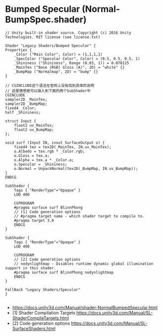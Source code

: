 # Bumped Specular (Normal-BumpSpec.shader)

```ShaderLab
// Unity built-in shader source. Copyright (c) 2016 Unity Technologies. MIT license (see license.txt)

Shader "Legacy Shaders/Bumped Specular" {
Properties {
	_Color ("Main Color", Color) = (1,1,1,1)
	_SpecColor ("Specular Color", Color) = (0.5, 0.5, 0.5, 1)
	_Shininess ("Shininess", Range (0.03, 1)) = 0.078125
	_MainTex ("Base (RGB) Gloss (A)", 2D) = "white" {}
	_BumpMap ("Normalmap", 2D) = "bump" {}
}

// CGINCLUDE这个语法在官网上没有找到具体的说明
// 这里猜想是可以插入到下面的两个SubShader中
CGINCLUDE
sampler2D _MainTex;
sampler2D _BumpMap;
fixed4 _Color;
half _Shininess;

struct Input {
	float2 uv_MainTex;
	float2 uv_BumpMap;
};

void surf (Input IN, inout SurfaceOutput o) {
	fixed4 tex = tex2D(_MainTex, IN.uv_MainTex);
	o.Albedo = tex.rgb * _Color.rgb;
	o.Gloss = tex.a;
	o.Alpha = tex.a * _Color.a;
	o.Specular = _Shininess;
	o.Normal = UnpackNormal(tex2D(_BumpMap, IN.uv_BumpMap));
}
ENDCG

SubShader { 
	Tags { "RenderType"="Opaque" }
	LOD 400
	
	CGPROGRAM
	#pragma surface surf BlinnPhong
	// [1] Code generation options
	// #pragma target name - which shader target to compile to.
	#pragma target 3.0
	ENDCG
}

SubShader { 
	Tags { "RenderType"="Opaque" }
	LOD 400
	
	CGPROGRAM
	// [2] Code generation options
	// nodynlightmap - Disables runtime dynamic global illumination support in this shader.
	#pragma surface surf BlinnPhong nodynlightmap
	ENDCG
}

FallBack "Legacy Shaders/Specular"
}


```


* <https://docs.unity3d.com/Manual/shader-NormalBumpedSpecular.html>
* [1] Shader Compilation Targets <https://docs.unity3d.com/Manual/SL-ShaderCompileTargets.html>
* [2] Code generation options <https://docs.unity3d.com/Manual/SL-SurfaceShaders.html>